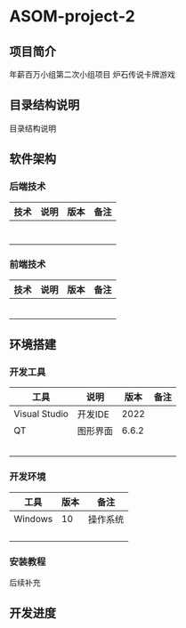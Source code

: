 # ASOM-project-2

## 项目简介
年薪百万小组第二次小组项目
炉石传说卡牌游戏

## 目录结构说明 
目录结构说明

## 软件架构

### 后端技术

| 技术 | 说明 | 版本 | 备注 |
| ---- | ---- | ---- | ---- |
|      |      |      |      |
|      |      |      |      |
|      |      |      |      |
|      |      |      |      |
|      |      |      |      |
|      |      |      |      |
|      |      |      |      |

### 前端技术

| 技术 | 说明 | 版本 | 备注 |
| ---- | ---- | ---- | ---- |
|      |      |      |      |
|      |      |      |      |
|      |      |      |      |
|      |      |      |      |
|      |      |      |      |
|      |      |      |      |

## 环境搭建

### 开发工具

| 工具          | 说明     | 版本  | 备注 |
| ------------- | -------- | ----- | ---- |
| Visual Studio | 开发IDE  | 2022  |      |
| QT            | 图形界面 | 6.6.2 |      |
|               |          |       |      |
|               |          |       |      |
|               |          |       |      |
|               |          |       |      |
|               |          |       |      |

### 开发环境

| 工具    | 版本 | 备注     |
| ------- | ---- | -------- |
| Windows | 10   | 操作系统 |
|         |      |          |
|         |      |          |
|         |      |          |
|         |      |          |

### 安装教程

后续补充

## 开发进度

